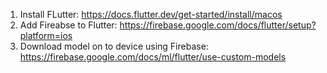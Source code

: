 1. Install FLutter: https://docs.flutter.dev/get-started/install/macos
2. Add Fireabse to Flutter: https://firebase.google.com/docs/flutter/setup?platform=ios
3. Download model on to device using Firebase: https://firebase.google.com/docs/ml/flutter/use-custom-models
